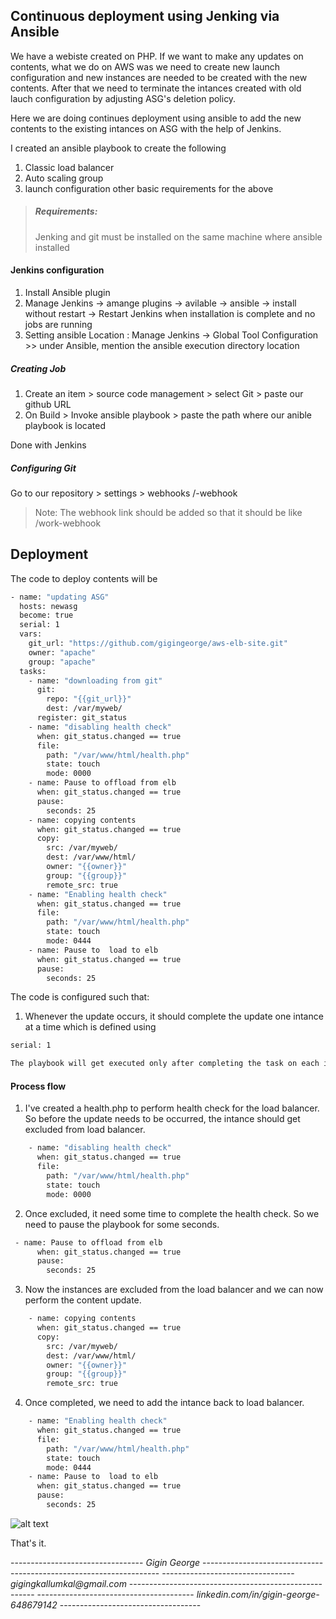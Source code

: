 ## Continuous deployment using Jenking via Ansible
We have a webiste created on PHP. 
If we want to make any updates on contents, what we do on AWS was we need to create new launch configuration and new instances are needed to be created with the new contents. After that we need to terminate the intances created with old lauch configuration by adjusting ASG's deletion policy. 

Here we are doing continues deployment using ansible to add the new contents to the existing intances on ASG with the help of Jenkins. 



I created an ansible playbook to create the following
1. Classic load balancer
2. Auto scaling group
3. launch configuration
other basic requirements for the above 

> ##### Requirements:
 >  Jenking and git must be installed on the same machine where ansible installed

#### Jenkins configuration
1. Install Ansible plugin 
2. Manage Jenkins -> amange plugins -> avilable -> ansible -> install without restart -> 
  Restart Jenkins when installation is complete and no jobs are running
3. Setting ansible Location : 
   Manage Jenkins -> Global Tool Configuration  >> under Ansible, mention the ansible execution directory location

##### Creating Job

1. Create an item > source code management > select Git > paste our github URL
2. On Build > Invoke ansible playbook > paste the path where our anible playbook is located

Done with Jenkins

##### Configuring Git

Go to our repository  > settings > webhooks <Add the jenkins machine IP>/<something>-webhook

> Note: The webhook link should be added so that it should be like <IP>/work-webhook

## Deployment

The code to deploy contents will be

```sh
- name: "updating ASG"
  hosts: newasg
  become: true
  serial: 1
  vars:
    git_url: "https://github.com/gigingeorge/aws-elb-site.git"
    owner: "apache"
    group: "apache"
  tasks:
    - name: "downloading from git"
      git:
        repo: "{{git_url}}"
        dest: /var/myweb/
      register: git_status
    - name: "disabling health check"
      when: git_status.changed == true
      file:
        path: "/var/www/html/health.php"
        state: touch
        mode: 0000
    - name: Pause to offload from elb
      when: git_status.changed == true
      pause:
        seconds: 25
    - name: copying contents
      when: git_status.changed == true
      copy:
        src: /var/myweb/
        dest: /var/www/html/
        owner: "{{owner}}"
        group: "{{group}}"
        remote_src: true
    - name: "Enabling health check"
      when: git_status.changed == true
      file:
        path: "/var/www/html/health.php"
        state: touch
        mode: 0444
    - name: Pause to  load to elb
      when: git_status.changed == true
      pause:
        seconds: 25
```
The code is configured such that:

1. Whenever the update occurs, it should complete the update one intance at a time which is defined using 
```sh
serial: 1

The playbook will get executed only after completing the task on each instance. If not, if the contents are big in size, applying to every intance at a time will cause the website to be down. 
```

#### Process flow

1. I've created a health.php to perform health check for the load balancer. So before the update needs to be occurred, the intance should get excluded from load balancer. 
```sh
    - name: "disabling health check"
      when: git_status.changed == true
      file:
        path: "/var/www/html/health.php"
        state: touch
        mode: 0000
```

2. Once excluded, it need some time to complete the health check. So we need to pause the playbook for some seconds.
```sh
 - name: Pause to offload from elb
      when: git_status.changed == true
      pause:
        seconds: 25
```
3.  Now the instances are excluded from the load balancer and we can now perform the content update. 
```sh
    - name: copying contents
      when: git_status.changed == true
      copy:
        src: /var/myweb/
        dest: /var/www/html/
        owner: "{{owner}}"
        group: "{{group}}"
        remote_src: true
```
4. Once completed, we need to add the intance back to load balancer.
```sh
    - name: "Enabling health check"
      when: git_status.changed == true
      file:
        path: "/var/www/html/health.php"
        state: touch
        mode: 0444
    - name: Pause to  load to elb
      when: git_status.changed == true
      pause:
        seconds: 25
```

![alt text](https://i.ibb.co/420h0K5/Screenshot.png)


That's it. 



--------------------------------- _Gigin George_ -------------------------------------------------------------------
--------------------------------- _gigingkallumkal@gmail.com_ ------------------------------------------------------
--------------------------------------- _linkedin.com/in/gigin-george-648679142_ -----------------------------------

